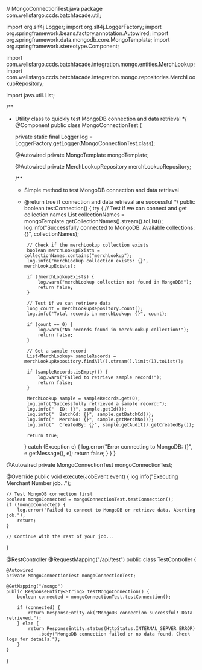 // MongoConnectionTest.java
package com.wellsfargo.ccds.batchfacade.util;

import org.slf4j.Logger;
import org.slf4j.LoggerFactory;
import org.springframework.beans.factory.annotation.Autowired;
import org.springframework.data.mongodb.core.MongoTemplate;
import org.springframework.stereotype.Component;

import com.wellsfargo.ccds.batchfacade.integration.mongo.entities.MerchLookup;
import com.wellsfargo.ccds.batchfacade.integration.mongo.repositories.MerchLookupRepository;

import java.util.List;

/**
 * Utility class to quickly test MongoDB connection and data retrieval
 */
@Component
public class MongoConnectionTest {
    
    private static final Logger log = LoggerFactory.getLogger(MongoConnectionTest.class);
    
    @Autowired
    private MongoTemplate mongoTemplate;
    
    @Autowired
    private MerchLookupRepository merchLookupRepository;
    
    /**
     * Simple method to test MongoDB connection and data retrieval
     * @return true if connection and data retrieval are successful
     */
    public boolean testConnection() {
        try {
            // Test if we can connect and get collection names
            List<String> collectionNames = mongoTemplate.getCollectionNames().stream().toList();
            log.info("Successfully connected to MongoDB. Available collections: {}", collectionNames);
            
            // Check if the merchLookup collection exists
            boolean merchLookupExists = collectionNames.contains("merchLookup");
            log.info("merchLookup collection exists: {}", merchLookupExists);
            
            if (!merchLookupExists) {
                log.warn("merchLookup collection not found in MongoDB!");
                return false;
            }
            
            // Test if we can retrieve data
            long count = merchLookupRepository.count();
            log.info("Total records in merchLookup: {}", count);
            
            if (count == 0) {
                log.warn("No records found in merchLookup collection!");
                return false;
            }
            
            // Get a sample record
            List<MerchLookup> sampleRecords = merchLookupRepository.findAll().stream().limit(1).toList();
            
            if (sampleRecords.isEmpty()) {
                log.warn("Failed to retrieve sample record!");
                return false;
            }
            
            MerchLookup sample = sampleRecords.get(0);
            log.info("Successfully retrieved a sample record:");
            log.info("  ID: {}", sample.getId());
            log.info("  BatchCd: {}", sample.getBatchCd());
            log.info("  MerchNo: {}", sample.getMerchNo());
            log.info("  CreatedBy: {}", sample.getAudit().getCreatedBy());
            
            return true;
            
        } catch (Exception e) {
            log.error("Error connecting to MongoDB: {}", e.getMessage(), e);
            return false;
        }
    }
}

@Autowired
private MongoConnectionTest mongoConnectionTest;

@Override
public void execute(JobEvent event) {
    log.info("Executing Merchant Number job...");
    
    // Test MongoDB connection first
    boolean mongoConnected = mongoConnectionTest.testConnection();
    if (!mongoConnected) {
        log.error("Failed to connect to MongoDB or retrieve data. Aborting job.");
        return;
    }
    
    // Continue with the rest of your job...
}

@RestController
@RequestMapping("/api/test")
public class TestController {
    
    @Autowired
    private MongoConnectionTest mongoConnectionTest;
    
    @GetMapping("/mongo")
    public ResponseEntity<String> testMongoConnection() {
        boolean connected = mongoConnectionTest.testConnection();
        
        if (connected) {
            return ResponseEntity.ok("MongoDB connection successful! Data retrieved.");
        } else {
            return ResponseEntity.status(HttpStatus.INTERNAL_SERVER_ERROR)
                .body("MongoDB connection failed or no data found. Check logs for details.");
        }
    }
}

